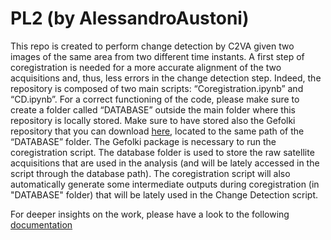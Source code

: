 # PL2 (by AlessandroAustoni)
This repo is created to perform change detection by C2VA given two images of the same area from two different time instants. A first step of coregistration is needed for a more accurate alignment of the two acquisitions and, thus, less errors in the change detection step. Indeed, the repository is composed of two main scripts: “Coregistration.ipynb” and “CD.ipynb”.
For a correct functioning of the code, please make sure to create a folder called “DATABASE” outside the main folder where this repository is locally stored. Make sure to have stored also the Gefolki repository that you can download [here](https://github.com/aplyer/gefolki "Gefolki's github repo"), located to the same path of the “DATABASE” folder.
The Gefolki package is necessary to run the coregistration script.
The database folder is used to store the raw satellite acquisitions that are used in the analysis (and will be lately accessed in the script through the database path). The coregistration script will also automatically generate some intermediate outputs during coregistration (in "DATABASE" folder) that will be lately used in the Change Detection script.

For deeper insights on the work, please have a look to the following [documentation](https://github.com/AlessandroAustoni/EO/blob/main/A%20COMPARISON%20BETWEEN%20MULTI-SPECTRAL%20AND%20HYPERSPECTRAL%20FOR%20WATER%20AND%20AGRICULTURAL%20FIELDS%20CHANGE%20DETECTION%20USING%20C2VA.pdf "Alessandro Austoni A COMPARISON BETWEEN MULTI-SPECTRAL AND HYPERSPECTRAL FOR WATER AND AGRICULTURAL FIELDS CHANGE DETECTION USING C2VA")
